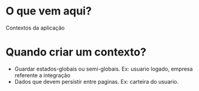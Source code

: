 # O que vem aqui?

Contextos da aplicação

# Quando criar um contexto?

- Guardar estados-globais ou semi-globais. Ex: usuario logado, empresa referente a integração
- Dados que devem persistir entre paginas. Ex: carteira do usuario.
